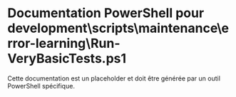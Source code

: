 # Documentation PowerShell pour development\scripts\maintenance\error-learning\Run-VeryBasicTests.ps1

Cette documentation est un placeholder et doit être générée par un outil PowerShell spécifique.
